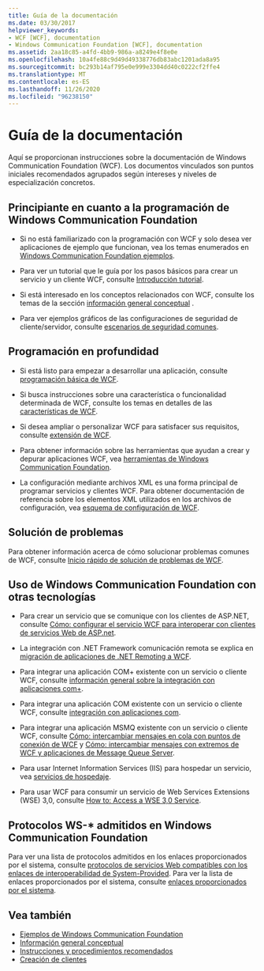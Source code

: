 ```yaml
---
title: Guía de la documentación
ms.date: 03/30/2017
helpviewer_keywords:
- WCF [WCF], documentation
- Windows Communication Foundation [WCF], documentation
ms.assetid: 2aa18c85-a4fd-4bb9-986a-a8249e4f8e0e
ms.openlocfilehash: 10a4fe88c9d49d49338776db83abc1201ada8a95
ms.sourcegitcommit: bc293b14af795e0e999e3304dd40c0222cf2ffe4
ms.translationtype: MT
ms.contentlocale: es-ES
ms.lasthandoff: 11/26/2020
ms.locfileid: "96238150"
---
```

# <a name="guide-to-the-documentation"></a>Guía de la documentación

Aquí se proporcionan instrucciones sobre la documentación de Windows Communication Foundation (WCF). Los documentos vinculados son puntos iniciales recomendados agrupados según intereses y niveles de especialización concretos.  
  
## <a name="new-to-windows-communication-foundation-programming"></a>Principiante en cuanto a la programación de Windows Communication Foundation  
  
- Si no está familiarizado con la programación con WCF y solo desea ver aplicaciones de ejemplo que funcionan, vea los temas enumerados en [Windows Communication Foundation ejemplos](./samples/index.md).  
  
- Para ver un tutorial que le guía por los pasos básicos para crear un servicio y un cliente WCF, consulte [Introducción tutorial](getting-started-tutorial.md).  
  
- Si está interesado en los conceptos relacionados con WCF, consulte los temas de la sección [información general conceptual](conceptual-overview.md) .  
  
- Para ver ejemplos gráficos de las configuraciones de seguridad de cliente/servidor, consulte [escenarios de seguridad comunes](./feature-details/common-security-scenarios.md).  
  
## <a name="programming-in-depth"></a>Programación en profundidad  
  
- Si está listo para empezar a desarrollar una aplicación, consulte [programación básica de WCF](basic-wcf-programming.md).  
  
- Si busca instrucciones sobre una característica o funcionalidad determinada de WCF, consulte los temas en detalles de las [características de WCF](./feature-details/index.md).  
  
- Si desea ampliar o personalizar WCF para satisfacer sus requisitos, consulte [extensión de WCF](./extending/index.md).  
  
- Para obtener información sobre las herramientas que ayudan a crear y depurar aplicaciones WCF, vea [herramientas de Windows Communication Foundation](tools.md).  
  
- La configuración mediante archivos XML es una forma principal de programar servicios y clientes WCF. Para obtener documentación de referencia sobre los elementos XML utilizados en los archivos de configuración, vea [esquema de configuración de WCF](../configure-apps/file-schema/wcf/index.md).  
  
## <a name="troubleshooting"></a>Solución de problemas  

 Para obtener información acerca de cómo solucionar problemas comunes de WCF, consulte [Inicio rápido de solución de problemas de WCF](wcf-troubleshooting-quickstart.md).  
  
## <a name="using-windows-communication-foundation-with-other-technologies"></a>Uso de Windows Communication Foundation con otras tecnologías  
  
- Para crear un servicio que se comunique con los clientes de ASP.NET, consulte [Cómo: configurar el servicio WCF para interoperar con clientes de servicios Web de ASP.net](./feature-details/config-wcf-service-with-aspnet-web-service.md).  
  
- La integración con .NET Framework comunicación remota se explica en [migración de aplicaciones de .NET Remoting a WCF](./feature-details/migrating-net-remoting-applications-to-wcf.md).  
  
- Para integrar una aplicación COM+ existente con un servicio o cliente WCF, consulte [información general sobre la integración con aplicaciones com+](./feature-details/integrating-with-com-plus-applications-overview.md).  
  
- Para integrar una aplicación COM existente con un servicio o cliente WCF, consulte [integración con aplicaciones com](./feature-details/integrating-with-com-applications.md).  
  
- Para integrar una aplicación MSMQ existente con un servicio o cliente WCF, consulte [Cómo: intercambiar mensajes en cola con puntos de conexión de WCF](./feature-details/how-to-exchange-queued-messages-with-wcf-endpoints.md) y [Cómo: intercambiar mensajes con extremos de WCF y aplicaciones de Message Queue Server](./feature-details/how-to-exchange-messages-with-wcf-endpoints-and-message-queuing-applications.md).  
  
- Para usar Internet Information Services (IIS) para hospedar un servicio, vea [servicios de hospedaje](hosting-services.md).  
  
- Para usar WCF para consumir un servicio de Web Services Extensions (WSE) 3,0, consulte [How to: Access a WSE 3,0 Service](./feature-details/how-to-access-a-wse-3-0-service-with-a-wcf-client.md).  
  
## <a name="ws--protocols-supported-in-windows-communication-foundation"></a>Protocolos WS-* admitidos en Windows Communication Foundation  

 Para ver una lista de protocolos admitidos en los enlaces proporcionados por el sistema, consulte [protocolos de servicios Web compatibles con los enlaces de interoperabilidad de System-Provided](./feature-details/web-services-protocols-supported-by-system-provided-interoperability-bindings.md). Para ver la lista de enlaces proporcionados por el sistema, consulte [enlaces proporcionados por el sistema](system-provided-bindings.md).  
  
## <a name="see-also"></a>Vea también

- [Ejemplos de Windows Communication Foundation](./samples/index.md)
- [Información general conceptual](conceptual-overview.md)
- [Instrucciones y procedimientos recomendados](guidelines-and-best-practices.md)
- [Creación de clientes](building-clients.md)
